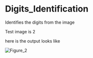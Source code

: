 # Digits_Identification
Identifies the digits from the image

Test image is 2

here is the output looks like

![Figure_2](https://user-images.githubusercontent.com/48185254/88323239-908cc600-cd3f-11ea-8f6a-ee48790b74a6.png)
